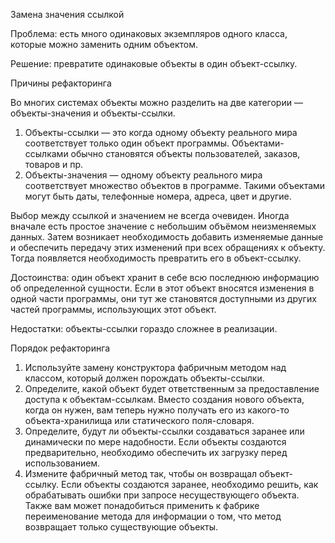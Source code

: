Замена значения ссылкой

Проблема: есть много одинаковых экземпляров одного класса, которые можно заменить одним объектом.

Решение: превратите одинаковые объекты в один объект-ссылку.

Причины рефакторинга

Во многих системах объекты можно разделить на две категории — объекты-значения и объекты-ссылки.

1. Объекты-ссылки — это когда одному объекту реального мира соответствует только один объект программы. Объектами-ссылками обычно становятся объекты пользователей, заказов, товаров и пр.
2. Объекты-значения — одному объекту реального мира соответствует множество объектов в программе. Такими объектами могут быть даты, телефонные номера, адреса, цвет и другие.

Выбор между ссылкой и значением не всегда очевиден. Иногда вначале есть простое значение с небольшим объёмом неизменяемых данных. Затем возникает необходимость добавить изменяемые данные и обеспечить передачу этих изменений при всех обращениях к объекту. Тогда появляется необходимость превратить его в объект-ссылку.

Достоинства: один объект хранит в себе всю последнюю информацию об определенной сущности. Если в этот объект вносятся изменения в одной части программы, они тут же становятся доступными из других частей программы, использующих этот объект.

Недостатки: объекты-ссылки гораздо сложнее в реализации.

Порядок рефакторинга

1. Используйте замену конструктора фабричным методом над классом, который должен порождать объекты-ссылки.
2. Определите, какой объект будет ответственным за предоставление доступа к объектам-ссылкам. Вместо создания нового объекта, когда он нужен, вам теперь нужно получать его из какого-то объекта-хранилища или статического поля-словаря.
3. Определите, будут ли объекты-ссылки создаваться заранее или динамически по мере надобности. Если объекты создаются предварительно, необходимо обеспечить их загрузку перед использованием.
4. Измените фабричный метод так, чтобы он возвращал объект-ссылку. Если объекты создаются заранее, необходимо решить, как обрабатывать ошибки при запросе несуществующего объекта. Также вам может понадобиться применить к фабрике переименование метода для информации о том, что метод возвращает только существующие объекты.
